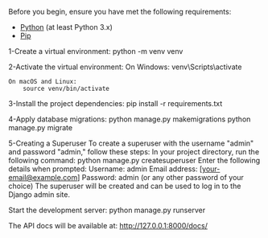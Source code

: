 Before you begin, ensure you have met the following requirements:

- [Python](https://www.python.org/downloads/) (at least Python 3.x)
- [Pip](https://pip.pypa.io/en/stable/installation/)



1-Create a virtual environment:
	python -m venv venv

2-Activate the virtual environment:
	On Windows:
		venv\Scripts\activate

	On macOS and Linux:
		source venv/bin/activate
	
3-Install the project dependencies:
	pip install -r requirements.txt

4-Apply database migrations:
	python manage.py makemigrations
	python manage.py migrate

5-Creating a Superuser
	To create a superuser with the username "admin" and password "admin," follow these steps:
	In your project directory, run the following command:
		python manage.py createsuperuser
	Enter the following details when prompted:
	Username: admin
	Email address: [your-email@example.com]
	Password: admin (or any other password of your choice)
	The superuser will be created and can be used to log in to the Django admin site.


Start the development server:
		python manage.py runserver


The API docs will be available at:
 		http://127.0.0.1:8000/docs/	


